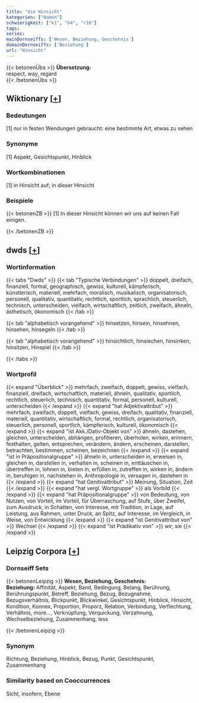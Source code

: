 ```yaml
---
title: "die Hinsicht"
kategorien: ["Nomen"]
schwierigkeit: ["k1", "h4", "r10"]
tags:
series:
mainDornseiffs: ['Wesen, Beziehung, Geschehnis']
domainDornseiffs: ['Beziehung']
url: "Hinsicht"
---
```


{{< betonenÜbs >}}
**Übersetzung:**  
respect, way, regard  
{{< /betonenÜbs >}}

## Wiktionary [[+](https://de.wiktionary.org/wiki/Hinsicht)]

### Bedeutungen
[1] nur in festen Wendungen gebraucht: eine bestimmte Art, etwas zu sehen  

### Synonyme
[1] Aspekt, Gesichtspunkt, Hinblick  

### Wortkombinationen
[1] in Hinsicht auf; in dieser Hinsicht  

### Beispiele
{{< betonenZB >}}
[1] In dieser Hinsicht können wir uns auf keinen Fall einigen.  

{{< /betonenZB >}}


## dwds [[+](https://www.dwds.de/wb/Hinsicht)]

### Wortinformation
{{< tabs "Dwds" >}}
{{< tab "Typische Verbindungen" >}}
doppelt, dreifach, finanziell, formal, geographisch, gewiss, kulturell, kämpferisch, künstlerisch, materiell, mehrfach, moralisch, musikalisch, organisatorisch, personell, qualitativ, quantitativ, rechtlich, sportlich, sprachlich, steuerlich, technisch, unterscheiden, vielfach, wirtschaftlich, zeitlich, zweifach, ähneln, ästhetisch, ökonomisch
{{< /tab >}}

{{< tab "alphabetisch vorangehend" >}}
hinsetzen, hinsein, hinsehnen, hinsehen, hinsegeln
{{< /tab >}}

{{< tab "alphabetisch vorangehend" >}}
hinsichtlich, hinsiechen, hinsinken, hinsitzen, Hinspiel
{{< /tab >}}

{{< /tabs >}}

### Wortprofil
{{< expand "Überblick" >}} mehrfach, zweifach, doppelt, gewiss, vielfach, finanziell, dreifach, wirtschaftlich, materiell, ähneln, qualitativ, sportlich, rechtlich, steuerlich, technisch, quantitativ, formal, personell, kulturell, unterscheiden {{< /expand >}}
{{< expand "hat Adjektivattribut" >}} mehrfach, zweifach, doppelt, vielfach, gewiss, dreifach, qualitativ, finanziell, materiell, quantitativ, wirtschaftlich, formal, rechtlich, organisatorisch, steuerlich, personell, sportlich, kämpferisch, kulturell, ökonomisch {{< /expand >}}
{{< expand "ist Akk./Dativ-Objekt von" >}} ähneln, dastehen, gleichen, unterscheiden, abhängen, profitieren, überholen, wirken, erinnern, festhalten, gelten, entsprechen, verändern, ändern, erscheinen, darstellen, betrachten, bestimmen, scheinen, bezeichnen {{< /expand >}}
{{< expand "ist in Präpositionalgruppe" >}} ähneln in, unterscheiden in, erweisen in, gleichen in, darstellen in, verhalten in, scheinen in, enttäuschen in, übertreffen in, lohnen in, bieten in, erfüllen in, zutreffen in, wirken in, ändern in, beruhigen in, nachstehen in, Anthropologie in, versagen in, dastehen in {{< /expand >}}
{{< expand "hat Genitivattribut" >}} Meinung, Situation, Zeit {{< /expand >}}
{{< expand "hat vergl. Wortgruppe" >}} als Vorbild {{< /expand >}}
{{< expand "hat Präpositionalgruppe" >}} von Bedeutung, von Nutzen, von Vorteil, im Vorteil, für Überraschung, auf Stufe, über Zweifel, zum Ausdruck, in Schatten, von Interesse, mit Tradition, in Lage, auf Leistung, aus Rahmen, unter Druck, an Spitz, auf Interesse, im Vergleich, in Weise, von Entwicklung {{< /expand >}}
{{< expand "ist Genitivattribut von" >}} Wechsel {{< /expand >}}
{{< expand "ist Prädikativ von" >}} wir, sie {{< /expand >}}

## Leipzig Corpora [[+](https://corpora.uni-leipzig.de/en/res?word=Hinsicht&corpusId=deu_newscrawl-public_2018)]

### Dornseiff Sets
{{< betonenLeipzig >}}
**Wesen, Beziehung, Geschehnis:**  
**Beziehung:** Affinität, Aspekt, Band, Bedingung, Belang, Berührung, Berührungspunkt, Betreff, Beziehung, Bezug, Bezugnahme, Bezugsverhältnis, Blickpunkt, Blickwinkel, Gesichtspunkt, Hinblick, Hinsicht, Kondition, Konnex, Proportion, Proporz, Relation, Verbindung, Verflechtung, Verhältnis, more..., Verknüpfung, Verquickung, Verzahnung, Wechselbeziehung, Zusammenhang, less  

{{< /betonenLeipzig >}}

### Synonym
Richtung, Beziehung, Hinblick, Bezug, Punkt, Gesichtspunkt, Zusammenhang


### Similarity based on Cooccurrences
Sicht, insofern, Ebene

